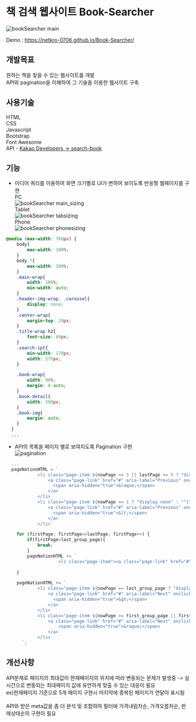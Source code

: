 # 책 검색 웹사이트 Book-Searcher
![bookSearcher main](https://user-images.githubusercontent.com/74494210/162439119-087b9210-9dd9-48ef-b21c-6b9bfb904da3.png)

Demo : https://netkro-0706.github.io/Book-Searcher/

## 개발목표  
원하는 책을 찾을 수 있는 웹사이트를 개발  
API와 pagination을 이해하여 그 기술을 이용한 웹사이트 구축

## 사용기술
HTML  
CSS  
Javascript  
Bootstrap  
Font Awesome  
API - [Kakao Developers -> search-book](https://developers.kakao.com/docs/latest/ko/daum-search/dev-guide#search-book)

## 기능
+ 미디어 쿼리를 이용하여 화면 크기별로 UI가 변하여 보이도록 반응형 웹페이지를 구현  
  PC  
  ![bookSearcher main_sizing](https://user-images.githubusercontent.com/74494210/162488628-2e47c692-0c0d-4001-b573-68df4b3f90c7.png)  
  Tablet  
  ![bookSearcher tabsizing](https://user-images.githubusercontent.com/74494210/162489043-b3f301b6-d358-41c0-9d25-db9513a53e85.png)  
  Phone  
  ![bookSearcher phonesizing](https://user-images.githubusercontent.com/74494210/162489060-2296ace4-a138-4746-9ea7-dd18b932cd23.png)  

```css
@media (max-width: 768px) {
    body{
        max-width: 100%;
    }
    body *{
        max-width: 100%;
    }
    .main-wrap{
        width: 100%;
        min-width: auto;
    }
    .header-img-wrap, .carousel{
        display: none;
    }
    .center-wrap{
        margin-top: 20px;
    }
    .title-wrap h2{
        font-size: 60px;
    }
    .search-ipt{
        min-width: 170px;
        width: 275px;
    }

    .book-wrap{
        width: 90%;
        margin: 0 auto;
    }
    .book-detail{
        width: 590px;
    }
    .book-img{
        margin: auto;
    }
  }
  ...
```
+ API의 목록을 페이지 별로 보여지도록 Pagination 구현  
  ![pagination](https://user-images.githubusercontent.com/74494210/162561173-5d24f6bf-eefa-4c37-8cf7-a2b494088231.png)

```javascript
  ...
  pageNationHTML = `
            <li class="page-item ${nowPage <= 3 || lastPage <= 5 ? "display-none" : ""}">
                <a class="page-link" href="#" aria-label="Previous" onclick="pageMove(1)">
                  <span aria-hidden="true">&laquo;</span>
                </a>
            </li>
            <li class="page-item ${nowPage == 1 ? "display-none" : ""}">
                <a class="page-link" href="#" aria-label="Previous" onclick="pageMove(page-1)">
                  <span aria-hidden="true">&lt;</span>
                </a>
            </li>`

    for (firstPage; firstPage<=lastPage; firstPage++) {
        if(firstPage>last_group_page){
            break;
        }
        pageNationHTML += `
                    <li class="page-item"><a class="page-link" href="#" onclick="pageMove(${firstPage})">${firstPage}</a></li>
                    `
    }

    pageNationHTML += `
            <li class="page-item ${nowPage == last_group_page ? "display-none" : ""}">
                <a class="page-link" href="#" aria-label="Next" onclick="pageMove(page+1)">
                  <span aria-hidden="true">&gt;</span>
                </a>
            </li>
            <li class="page-item ${nowPage >= first_group_page || firstPage == 1 ? "display-none" : ""}">
                <a class="page-link" href="#" aria-label="Next" onclick="pageMove(${last_group_page})">
                    <span aria-hidden="true">&raquo;</span>
                </a>
            </li>
      `;
```

## 개선사항
API문제로 페이지의 최대값이 현재페이지의 위치에 따라 변동되는 문제가 발생중 -> 실시간으로 변동되는 최대페이지 값에 유연하게 맞출 수 있는 대응이 필요  
 ex)현재페이지 기준으로 5개 페이지 구현시 마지막에 중복된 페이지가 연달아 표시됨
<br/><br/>API와 받은 meta값을 좀 더 분석 및 조합하여 필터에 가격내림차순, 가격오름차순, 판매상태순의 구현이 필요
